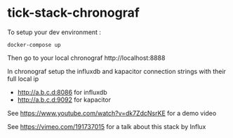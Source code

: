 # tick-stack-chronograf

To setup your dev environment : 

```
docker-compose up
```

Then go to your local chronograf http://localhost:8888

In chronograf setup the influxdb and kapacitor connection strings with their full local ip
* http://a.b.c.d:8086 for influxdb
* http://a.b.c.d:9092 for kapacitor

See https://www.youtube.com/watch?v=dk7ZdcNsrKE for a demo video

See https://vimeo.com/191737015 for a talk about this stack by Influx 

